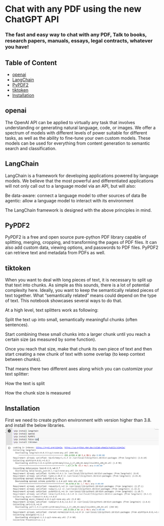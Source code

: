 # Chat with any PDF using the new ChatGPT API
### The fast and easy way to chat with any PDF, Talk to books, research papers, manuals, essays, legal contracts, whatever you have!

## Table of Content
  * [openai](#openai)
  * [LangChain](#langchain)
  * [PyPDF2](#PyPDF2)
  * [tiktoken](#tiktoken)
  * [Installation](#Installation)

## openai
The OpenAI API can be applied to virtually any task that involves understanding or generating natural language, code, or images. We offer a spectrum of models with different levels of power suitable for different tasks, as well as the ability to fine-tune your own custom models. These models can be used for everything from content generation to semantic search and classification.

## LangChain
LangChain is a framework for developing applications powered by language models. We believe that the most powerful and differentiated applications will not only call out to a language model via an API, but will also:

Be data-aware: connect a language model to other sources of data
Be agentic: allow a language model to interact with its environment

The LangChain framework is designed with the above principles in mind.

## PyPDF2
PyPDF2 is a free and open source pure-python PDF library capable of splitting, merging, cropping, and transforming the pages of PDF files. It can also add custom data, viewing options, and passwords to PDF files. PyPDF2 can retrieve text and metadata from PDFs as well.

## tiktoken
When you want to deal with long pieces of text, it is necessary to split up that text into chunks. As simple as this sounds, there is a lot of potential complexity here. Ideally, you want to keep the semantically related pieces of text together. What “semantically related” means could depend on the type of text. This notebook showcases several ways to do that.

At a high level, text splitters work as following:

Split the text up into small, semantically meaningful chunks (often sentences).

Start combining these small chunks into a larger chunk until you reach a certain size (as measured by some function).

Once you reach that size, make that chunk its own piece of text and then start creating a new chunk of text with some overlap (to keep context between chunks).

That means there two different axes along which you can customize your text splitter:

How the text is split

How the chunk size is measured

## Installation
First we need to create python environment with version higher than 3.8. and install the below libraries. 
<img src="Installation.png" alt="">
